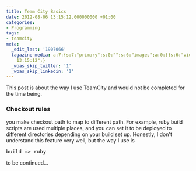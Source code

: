 ```yaml
---
title: Team City Basics
date: 2012-08-06 13:15:12.000000000 +01:00
categories:
- Programming
tags:
- teamcity
meta:
  _edit_last: '1907066'
  tagazine-media: a:7:{s:7:"primary";s:0:"";s:6:"images";a:0:{}s:6:"videos";a:0:{}s:11:"image_count";i:0;s:6:"author";s:7:"1907066";s:7:"blog_id";s:7:"1833431";s:9:"mod_stamp";s:19:"2012-08-06
    13:15:12";}
  _wpas_skip_twitter: '1'
  _wpas_skip_linkedin: '1'
---
```

<p>This post is about the way I use TeamCity and would not be completed for the time being.</p>
<h3>Checkout rules</h3>
<p>you make checkout path to map to different path. For example, ruby build scripts are used multiple places, and you can set it to be deployed to different directories depending on your build set up. Honestly, I don't understand this feature very well, but the way I use is</p>
<pre>
build =&gt; ruby
</pre>
<p>to be continued...</p>
